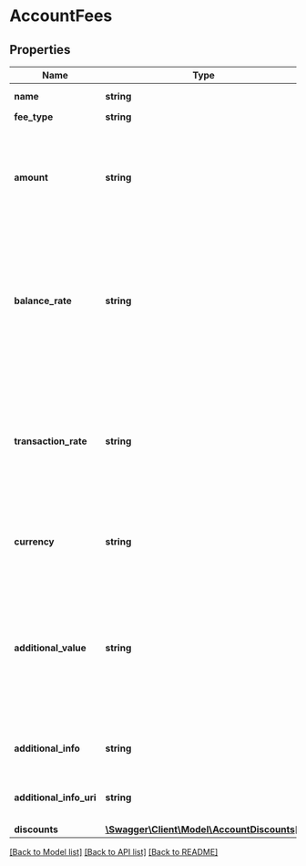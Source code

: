 # AccountFees

## Properties
Name | Type | Description | Notes
------------ | ------------- | ------------- | -------------
**name** | **string** | Name of the fee | 
**fee_type** | **string** | The type of fee | 
**amount** | **string** | The amount charged for the fee. Assumed to be in AUD. One of amount, balanceRate and transactionRate is mandatory | [optional] 
**balance_rate** | **string** | A fee rate calculated based on a proportion of the balance. Assumed to be in AUD. One of amount, balanceRate and transactionRate is mandatory | [optional] 
**transaction_rate** | **string** | A fee rate calculated based on a proportion of a transaction. Assumed to be in AUD. One of amount, balanceRate and transactionRate is mandatory | [optional] 
**currency** | **string** | The currency the fee will be charged in. Assumes AUD if absent | [optional] 
**additional_value** | **string** | Generic field containing additional information relevant to the feeType specified. Whether mandatory or not is dependent on the value of feeType | [optional] 
**additional_info** | **string** | Display text providing more information on the fee | [optional] 
**additional_info_uri** | **string** | Link to a web page with more information on this fee | [optional] 
**discounts** | [**\Swagger\Client\Model\AccountDiscounts[]**](AccountDiscounts.md) |  | [optional] 

[[Back to Model list]](../README.md#documentation-for-models) [[Back to API list]](../README.md#documentation-for-api-endpoints) [[Back to README]](../README.md)

